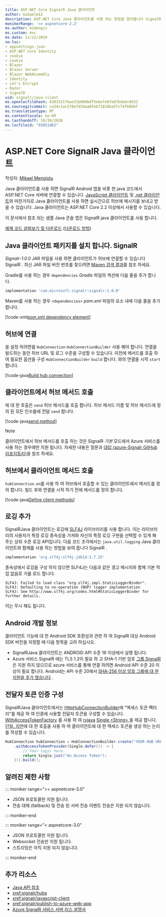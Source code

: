 ```yaml
---
title: ASP.NET Core SignalR Java 클라이언트
author: mikaelm12
description: ASP.NET Core Java 클라이언트를 사용 하는 방법을 알아봅니다 SignalR .
monikerRange: '>= aspnetcore-2.2'
ms.author: mimengis
ms.custom: mvc
ms.date: 11/12/2019
no-loc:
- appsettings.json
- ASP.NET Core Identity
- cookie
- Cookie
- Blazor
- Blazor Server
- Blazor WebAssembly
- Identity
- Let's Encrypt
- Razor
- SignalR
uid: signalr/java-client
ms.openlocfilehash: 638333176ae31b088bdf5ebefe97e87bde6c0d32
ms.sourcegitcommit: ca34c1ac578e7d3daa0febf1810ba5fc74f60bbf
ms.translationtype: MT
ms.contentlocale: ko-KR
ms.lasthandoff: 10/30/2020
ms.locfileid: "93051462"
---
```

# <a name="aspnet-core-no-locsignalr-java-client"></a>ASP.NET Core SignalR Java 클라이언트

작성자: [Mikael Mengistu](https://twitter.com/MikaelM_12)

Java 클라이언트를 사용 하면 SignalR Android 앱을 비롯 한 java 코드에서 ASP.NET Core 서버에 연결할 수 있습니다. [JavaScript 클라이언트](xref:signalr/javascript-client) 및 [.net 클라이언트](xref:signalr/dotnet-client)와 마찬가지로 Java 클라이언트를 사용 하면 실시간으로 허브에 메시지를 보내고 받을 수 있습니다. Java 클라이언트는 ASP.NET Core 2.2 이상에서 사용할 수 있습니다.

이 문서에서 참조 되는 샘플 Java 콘솔 앱은 SignalR java 클라이언트를 사용 합니다.

[예제 코드 살펴보기 및 다운로드](https://github.com/dotnet/AspNetCore.Docs/tree/master/aspnetcore/signalr/java-client/sample) ([다운로드 방법](xref:index#how-to-download-a-sample))

## <a name="install-the-no-locsignalr-java-client-package"></a>Java 클라이언트 패키지를 설치 합니다. SignalR

*Signalr-1.0.0* JAR 파일을 사용 하면 클라이언트가 허브에 연결할 수 있습니다 SignalR . 최신 JAR 파일 버전 번호를 찾으려면 [Maven 검색 결과](https://search.maven.org/search?q=g:com.microsoft.signalr%20AND%20a:signalr)를 참조 하세요.

Gradle를 사용 하는 경우 `dependencies` *Gradle* 파일의 섹션에 다음 줄을 추가 합니다.

```gradle
implementation 'com.microsoft.signalr:signalr:1.0.0'
```

Maven를 사용 하는 경우 `<dependencies>` *pom.xml* 파일의 요소 내에 다음 줄을 추가 합니다.

[!code-xml[pom.xml dependency element](java-client/sample/pom.xml?name=snippet_dependencyElement)]

## <a name="connect-to-a-hub"></a>허브에 연결

을 설정 하려면를 `HubConnection` `HubConnectionBuilder` 사용 해야 합니다. 연결을 빌드하는 동안 허브 URL 및 로그 수준을 구성할 수 있습니다. 이전에 메서드를 호출 하 여 필요한 옵션을 구성 `HubConnectionBuilder` `build` 합니다. 와의 연결을 시작 `start` 합니다.

[!code-java[Build hub connection](java-client/sample/src/main/java/Chat.java?range=16-17)]

## <a name="call-hub-methods-from-client"></a>클라이언트에서 허브 메서드 호출

에 대 한 호출은 `send` 허브 메서드를 호출 합니다. 허브 메서드 이름 및 허브 메서드에 정의 된 모든 인수를에 전달 `send` 합니다.

[!code-java[send method](java-client/sample/src/main/java/Chat.java?range=28)]

> [!NOTE]
> 클라이언트에서 허브 메서드를 호출 하는 것은 SignalR *기본* 모드에서 Azure 서비스를 사용 하는 경우에만 지원 됩니다. 자세한 내용은 질문과 [대답 (azure-Signalr GitHub 리포지토리)](https://github.com/Azure/azure-signalr/blob/dev/docs/faq.md#what-is-the-meaning-of-service-mode-defaultserverlessclassic-how-can-i-choose)을 참조 하세요.

## <a name="call-client-methods-from-hub"></a>허브에서 클라이언트 메서드 호출

`hubConnection.on`를 사용 하 여 허브에서 호출할 수 있는 클라이언트에서 메서드를 정의 합니다. 빌드 후와 연결을 시작 하기 전에 메서드를 정의 합니다.

[!code-java[Define client methods](java-client/sample/src/main/java/Chat.java?range=19-21)]

## <a name="add-logging"></a>로깅 추가

SignalRJava 클라이언트는 로깅에 [SLF4J](https://www.slf4j.org/) 라이브러리를 사용 합니다. 이는 라이브러리의 사용자가 특정 로깅 종속성을 가져와 자신의 특정 로깅 구현을 선택할 수 있게 해 주는 상위 수준 로깅 API입니다. 다음 코드 조각에서는 `java.util.logging` Java 클라이언트와 함께를 사용 하는 방법을 보여 줍니다 SignalR .

```gradle
implementation 'org.slf4j:slf4j-jdk14:1.7.25'
```

종속성에서 로깅을 구성 하지 않으면 SLF4J는 다음과 같은 경고 메시지와 함께 기본 작업 없음로 거를 로드 합니다.

```
SLF4J: Failed to load class "org.slf4j.impl.StaticLoggerBinder".
SLF4J: Defaulting to no-operation (NOP) logger implementation
SLF4J: See http://www.slf4j.org/codes.html#StaticLoggerBinder for further details.
```

이는 무시 해도 됩니다.

## <a name="android-development-notes"></a>Android 개발 정보

클라이언트 기능에 대 한 Android SDK 호환성과 관련 하 여 SignalR 대상 Android SDK 버전을 지정할 때 다음 항목을 고려 하십시오.

* SignalRJava 클라이언트는 ANDROID API 수준 16 이상에서 실행 됩니다.
* Azure 서비스 SignalR 에는 TLS 1.2이 필요 하 고 SHA-1 기반 암호 [그룹 SignalR ](/azure/azure-signalr/signalr-overview) 은 지원 하지 않으므로 azure 서비스를 통해 연결 하려면 Android API 수준 20 이상이 필요 합니다. Android는 API 수준 20에서 [SHA-256 이상 암호 그룹에 대 한 지원을 추가 했습니다](https://developer.android.com/reference/javax/net/ssl/SSLSocket) .

## <a name="configure-bearer-token-authentication"></a>전달자 토큰 인증 구성

SignalRJava 클라이언트에서는 [HttpHubConnectionBuilder](/java/api/com.microsoft.signalr._http_hub_connection_builder?view=aspnet-signalr-java)에 "액세스 토큰 팩터리"를 제공 하 여 인증에 사용할 전달자 토큰을 구성할 수 있습니다. [WithAccessTokenFactory](/java/api/com.microsoft.signalr._http_hub_connection_builder.withaccesstokenprovider?view=aspnet-signalr-java#com_microsoft_signalr__http_hub_connection_builder_withAccessTokenProvider_Single_String__) 를 사용 하 여 [rxjava](https://github.com/ReactiveX/RxJava) [Single \<String> ](https://reactivex.io/documentation/single.html)을 제공 합니다. [단일. 지연](https://reactivex.io/RxJava/javadoc/io/reactivex/Single.html#defer-java.util.concurrent.Callable-)에 대 한 호출을 사용 하 여 클라이언트에 대 한 액세스 토큰을 생성 하는 논리를 작성할 수 있습니다.

```java
HubConnection hubConnection = HubConnectionBuilder.create("YOUR HUB URL HERE")
    .withAccessTokenProvider(Single.defer(() -> {
        // Your logic here.
        return Single.just("An Access Token");
    })).build();
```

## <a name="known-limitations"></a>알려진 제한 사항

::: moniker range=">= aspnetcore-3.0"

* JSON 프로토콜만 지원 됩니다.
* 전송 대체 (fallback) 및 전송 된 서버 전송 이벤트 전송은 지원 되지 않습니다.

::: moniker-end

::: moniker range="< aspnetcore-3.0"

* JSON 프로토콜만 지원 됩니다.
* Websocket 전송만 지원 됩니다.
* 스트리밍은 아직 지원 되지 않습니다.

::: moniker-end

## <a name="additional-resources"></a>추가 리소스

* [Java API 참조](/java/api/com.microsoft.signalr?view=aspnet-signalr-java)
* <xref:signalr/hubs>
* <xref:signalr/javascript-client>
* <xref:signalr/publish-to-azure-web-app>
* [Azure SignalR 서비스 서버 리스 설명서](/azure/azure-signalr/signalr-concept-serverless-development-config)
